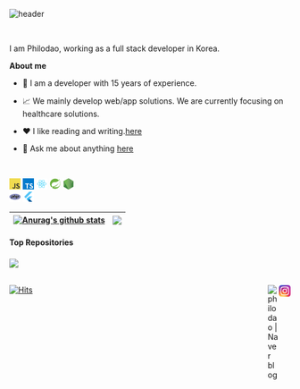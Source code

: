 ![header](https://capsule-render.vercel.app/api?type=waving&color=auto&height=200&text=Welcome!&animation=fadeIn&fontSize=80&fontAlignY=35)

<br />

I am Philodao, working as a full stack developer in Korea.

**About me**

- 💼 I am a developer with 15 years of experience.

- 📈 We mainly develop web/app solutions. We are currently focusing on healthcare solutions.

- ❤️ I like reading and writing.[here](https://blog.naver.com/philodao)

- 💬 Ask me about anything [here](https://github.com/philodao/philodao/issues)


<br/>


<code><img height="20" alt="javascript" src="https://raw.githubusercontent.com/github/explore/80688e429a7d4ef2fca1e82350fe8e3517d3494d/topics/javascript/javascript.png"></code>
<code><img height="20" alt="typescript" src="https://raw.githubusercontent.com/github/explore/80688e429a7d4ef2fca1e82350fe8e3517d3494d/topics/typescript/typescript.png"></code>
<code><img height="20" alt="react" src="https://raw.githubusercontent.com/github/explore/80688e429a7d4ef2fca1e82350fe8e3517d3494d/topics/react/react.png"></code>
<code><img height="20" alt="graphql" src="https://raw.githubusercontent.com/github/explore/5c058a388828bb5fde0bcafd4bc867b5bb3f26f3/topics/spring-boot/spring-boot.png"></code>
<code><img height="20" alt="nodejs" src="https://raw.githubusercontent.com/github/explore/80688e429a7d4ef2fca1e82350fe8e3517d3494d/topics/nodejs/nodejs.png"></code>   
<code><img height="20" alt="nodejs" src="https://raw.githubusercontent.com/github/explore/80688e429a7d4ef2fca1e82350fe8e3517d3494d/topics/php/php.png"></code>
<code><img height="20" alt="nodejs" src="https://raw.githubusercontent.com/github/explore/80688e429a7d4ef2fca1e82350fe8e3517d3494d/topics/flutter/flutter.png"></code>

  
| <a href="https://github.com/philodao/philodao"><img align="center" src="https://github-readme-stats.vercel.app/api?username=philodao&show_icons=true&include_all_commits=true&theme=buefy&hide_border=true" alt="Anurag's github stats" /></a> | <a href="https://github.com/philodao/philodao"><img align="center" src="https://github-readme-stats.vercel.app/api/top-langs/?username=philodao&layout=compact&theme=buefy&hide_border=true" /></a> |
| ------------- | ------------- |

  
#### Top Repositories


<a href="https://github.com/anuraghazra/github-readme-stats">
  <img align="center" src="https://github-readme-stats.vercel.app/api/pin/?username=jeongseong2&repo=philodao&theme=buefy" />
</a>

<br />
<br />

[![Hits](https://hits.seeyoufarm.com/api/count/incr/badge.svg?url=https%3A%2F%2Fgithub.com%2Flhjbg0821&count_bg=%2379C83D&title_bg=%23555555&icon=&icon_color=%23E7E7E7&title=hits&edge_flat=false)](https://hits.seeyoufarm.com)
<a href="https://www.instagram.com/philodao">
<img align="right" alt="philodao | winstagram" width="21px" src="https://github.com/github/explore/blob/main/topics/instagram/instagram.png" />
</a>
<a href="https://blog.naver.com/philodao">
  <img align="right" alt="philodao | Naver blog" width="20px" src="https://user-images.githubusercontent.com/91887888/145205204-8041d35b-ee54-48f9-9c0d-32a5e01d2ac7.png" />
</a>
<!--
**jeongseong2/jeongseong2** is a ✨ _special_ ✨ repository because its `README.md` (this file) appears on your GitHub profile.

Here are some ideas to get you started:

- 🔭 I’m currently working on ...
- 🌱 I’m currently learning ...
- 👯 I’m looking to collaborate on ...
- 🤔 I’m looking for help with ...
- 💬 Ask me about ...
- 📫 How to reach me: ...
- 😄 Pronouns: ...
- ⚡ Fun fact: ...
-->
